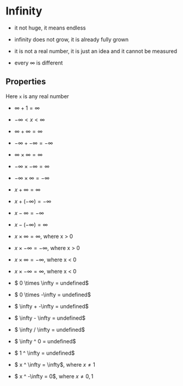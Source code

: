 # Infinity

* it not huge, it means endless

* infinity does not grow, it is already fully grown

* it is not a real number, it is just an idea and it cannot be measured

* every $\infty$ is different

## Properties

Here `x` is any real number

* $\infty + 1 = \infty$

* $-\infty < x < \infty$

* $\infty + \infty = \infty$

* $-\infty + -\infty = -\infty$

* $\infty \times \infty = \infty$

* $-\infty \times -\infty = \infty$

* $-\infty \times \infty = -\infty$

* $x + \infty = \infty$

* $x + (-\infty) = -\infty$

* $x -\infty = -\infty$

* $x - (-\infty) = \infty$

* $x \times \infty = \infty$, where x > 0

* $x \times -\infty = -\infty$, where x > 0

* $x \times \infty = -\infty$, where x < 0

* $x \times -\infty = \infty$, where x < 0

* $ 0 \times \infty = undefined$

* $ 0 \times -\infty = undefined$

* $ \infty + -\infty = undefined$

* $ \infty - \infty = undefined$

* $ \infty / \infty = undefined$

* $ \infty ^ 0 = undefined$

* $ 1 ^ \infty = undefined$

* $ x ^ \infty = \infty$, where $x \not= 1$

* $ x ^ -\infty = 0$, where $x \not= {0,1}$

